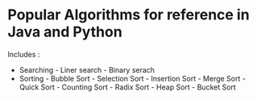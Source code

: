# Popular Algorithms for reference in Java and Python

Includes :

  - Searching
        - Liner search
        - Binary serach
  - Sorting
        - Bubble Sort
        - Selection Sort
        - Insertion Sort
        - Merge Sort
        - Quick Sort
        - Counting Sort
        - Radix Sort
        - Heap Sort
        - Bucket Sort

